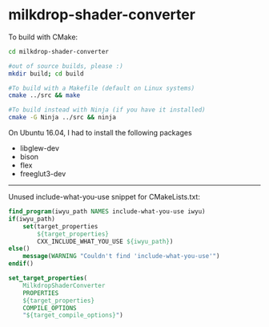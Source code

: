 # milkdrop-shader-converter

To build with CMake:

```bash
cd milkdrop-shader-converter

#out of source builds, please :)
mkdir build; cd build

#To build with a Makefile (default on Linux systems)
cmake ../src && make

#To build instead with Ninja (if you have it installed)
cmake -G Ninja ../src && ninja
```

On Ubuntu 16.04, I had to install the following packages
* libglew-dev
* bison
* flex
* freeglut3-dev

---

Unused include-what-you-use snippet for CMakeLists.txt:

```CMake
find_program(iwyu_path NAMES include-what-you-use iwyu)
if(iwyu_path)
    set(target_properties
        ${target_properties}
        CXX_INCLUDE_WHAT_YOU_USE ${iwyu_path})
else()
    message(WARNING "Couldn't find 'include-what-you-use'")
endif()

set_target_properties(
    MilkdropShaderConverter
    PROPERTIES
    ${target_properties}
    COMPILE_OPTIONS
    "${target_compile_options}")
```

